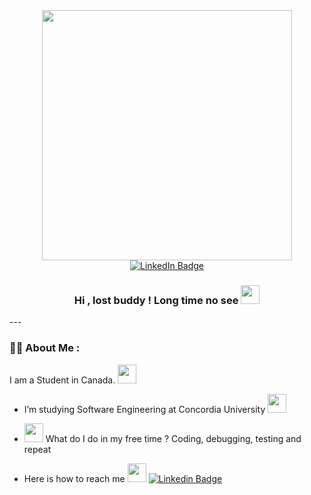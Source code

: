 <div id="header" align="center">
  <img src="https://res.cloudinary.com/practicaldev/image/fetch/s--2bZIjPGC--/c_limit%2Cf_auto%2Cfl_progressive%2Cq_66%2Cw_880/https://dev-to-uploads.s3.amazonaws.com/i/d4tvukbt5mra37cvwklk.gif" width="400"/>
  
  
<div id="badges">
  <a href="https://www.linkedin.com/in/zineb-alaoui-👩%E2%80%8D💻-a0a1381b9/">
    <img src="https://img.shields.io/badge/LinkedIn-blue?style=for-the-badge&logo=linkedin&logoColor=white" alt="LinkedIn Badge"/>
  </a>
</div>
  
  
  <h3>
  Hi , lost buddy ! Long time no see 
  <img src="https://media.giphy.com/media/hvRJCLFzcasrR4ia7z/giphy.gif" width="30px"/>
</h3>
 
</div>
---

### :woman_technologist: About Me :
I am a Student in Canada. <img src="https://media.giphy.com/media/RemHbGtR3lNsqyERMS/giphy.gif?cid=ecf05e471jze6t1n6htnnqx0wpjx5um77uhlq9ds8w8bx7oc&rid=giphy.gif&ct=s" width="30">

- I’m studying Software Engineering at Concordia University <img src="https://media.giphy.com/media/3xIEvhVMe7OkVXkC3I/giphy.gif?cid=ecf05e47k25cihyiumj2x7f6fcfslq2gsa1nb00q0gnqwxcf&rid=giphy.gif&ct=s" width="30">

- <img src="https://media.giphy.com/media/wkGnUlDVsGryVf3fvs/giphy.gif?cid=ecf05e4766k7q0c9s7p722m9dd5vrqffatbylj1i2255mn7n&rid=giphy.gif&ct=s" width="30"> What do I do in my free time ?  Coding, debugging, testing and repeat 

- Here is how to reach me <img src="https://media.giphy.com/media/er8sZJJHG4CNeBttOK/giphy.gif?cid=ecf05e47u9xv3ttrti38qc89mkcadh2dojmizmktv076qfla&rid=giphy.gif&ct=s" width="30"> [![Linkedin Badge](https://img.shields.io/badge/-Don't_be_shy-blue?style=flat&logo=Linkedin&logoColor=white)](https://www.linkedin.com/in/zineb-alaoui-👩%E2%80%8D💻-a0a1381b9/)
